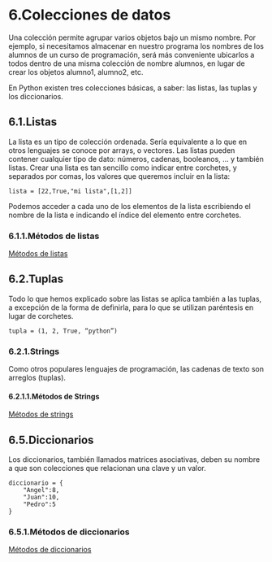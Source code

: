 # 6.Colecciones de datos

Una colección permite agrupar varios objetos bajo un mismo nombre. Por ejemplo, si necesitamos almacenar en nuestro programa los nombres de los alumnos de un curso de programación, será más conveniente ubicarlos a todos dentro de una misma colección de nombre alumnos, en lugar de crear los objetos alumno1, alumno2, etc.

En Python existen tres colecciones básicas, a saber: las listas, las tuplas y los diccionarios.

## 6.1.Listas

La lista es un tipo de colección ordenada. Sería equivalente a lo que en otros lenguajes se conoce por arrays, o vectores. Las listas pueden contener cualquier tipo de dato: números, cadenas, booleanos, ... y también listas. Crear una lista es tan sencillo como indicar entre corchetes, y separados por comas, los valores que queremos incluir en la lista:

```
lista = [22,True,"mi lista",[1,2]]
```

Podemos acceder a cada uno de los elementos de la lista escribiendo el nombre de la lista e indicando el índice del elemento entre corchetes.

### 6.1.1.Métodos de listas

[Métodos de listas](https://www.w3schools.com/python/python_lists_methods.asp)

## 6.2.Tuplas

Todo lo que hemos explicado sobre las listas se aplica también a las tuplas, a excepción de la forma de definirla, para lo que se utilizan paréntesis en lugar de corchetes.

```
tupla = (1, 2, True, “python”)
```

### 6.2.1.Strings

Como otros populares lenguajes de programación, las cadenas de texto son arreglos (tuplas).

#### 6.2.1.1.Métodos de Strings

[Métodos de strings](https://www.w3schools.com/python/python_ref_string.asp)

## 6.5.Diccionarios

Los diccionarios, también llamados matrices asociativas, deben su nombre a que son colecciones que relacionan una clave y un valor.

```
diccionario = {
    "Angel":8,
    "Juan":10,
    "Pedro":5
}
```
### 6.5.1.Métodos de diccionarios
[Métodos de diccionarios](https://www.w3schools.com/python/python_ref_dictionary.asp)